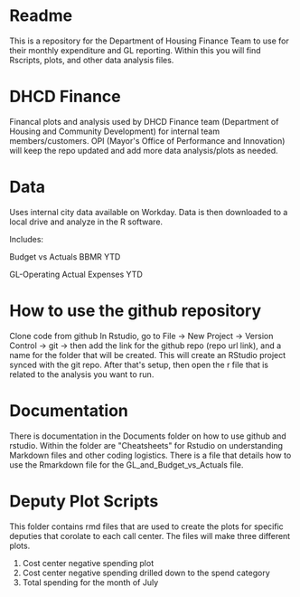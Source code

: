 # Readme
This is a repository for the Department of Housing Finance Team to use for their monthly expenditure and GL reporting. Within this you will find Rscripts, plots, and other data analysis files. 

# DHCD Finance
Financal plots and analysis used by DHCD Finance team (Department of Housing and Community Development) for internal team members/customers. OPI (Mayor's Office of Performance and Innovation) will keep the repo updated and add more data analysis/plots as needed. 

# Data
Uses internal city data available on Workday. Data is then downloaded to a local drive and analyze in the R software.

Includes:

Budget vs Actuals BBMR YTD 

GL-Operating Actual Expenses YTD

# How to use the github repository
Clone code from github
In Rstudio, go to File -> New Project -> Version Control -> git -> then add the link for the github repo (repo url link), and a name for the folder that will be created. This will create an RStudio project synced with the git repo. After that's setup, then open the r file that is related to the analysis you want to run. 

# Documentation
There is documentation in the Documents folder on how to use github and rstudio. Within the folder are "Cheatsheets" for Rstudio on understanding Markdown files and other coding logistics. 
There is a file that details how to use the Rmarkdown file for the GL_and_Budget_vs_Actuals file. 

# Deputy Plot Scripts
This folder contains rmd files that are used to create the plots for specific deputies that corolate to each call center. The files will make three different plots. 

  1. Cost center negative spending plot
  2. Cost center negative spending drilled down to the spend category
  3. Total spending for the month of July 


